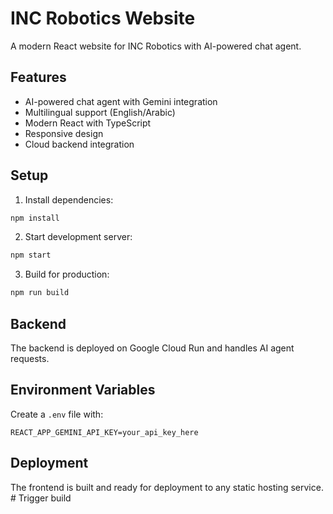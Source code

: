 # INC Robotics Website

A modern React website for INC Robotics with AI-powered chat agent.

## Features

- AI-powered chat agent with Gemini integration
- Multilingual support (English/Arabic)
- Modern React with TypeScript
- Responsive design
- Cloud backend integration

## Setup

1. Install dependencies:
```bash
npm install
```

2. Start development server:
```bash
npm start
```

3. Build for production:
```bash
npm run build
```

## Backend

The backend is deployed on Google Cloud Run and handles AI agent requests.

## Environment Variables

Create a `.env` file with:
```
REACT_APP_GEMINI_API_KEY=your_api_key_here
```

## Deployment

The frontend is built and ready for deployment to any static hosting service.
#   T r i g g e r   b u i l d  
 